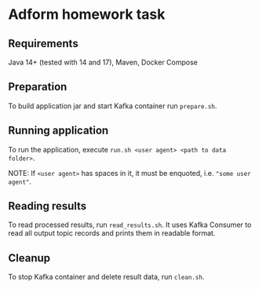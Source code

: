 # Adform homework task

## Requirements

Java 14+ (tested with 14 and 17), Maven, Docker Compose

## Preparation

To build application jar and start Kafka container run `prepare.sh`.

## Running application

To run the application, execute `run.sh <user agent> <path to data folder>`.

NOTE: If `<user agent>` has spaces in it, it must be enquoted, i.e. `"some user agent"`.

## Reading results

To read processed results, run `read_results.sh`. It uses Kafka Consumer to read all output topic records and prints them in readable format.

## Cleanup

To stop Kafka container and delete result data, run `clean.sh`.
